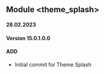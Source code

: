 ## Module <theme_splash>

#### 28.02.2023
#### Version 15.0.1.0.0
#### ADD
- Initial commit for Theme Splash